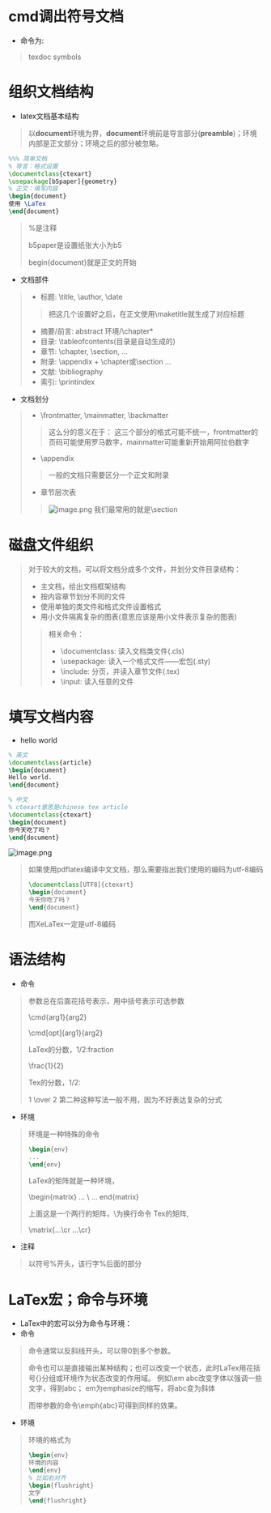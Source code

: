 # cmd调出符号文档
* 命令为:
> texdoc symbols

# 组织文档结构
* latex文档基本结构
> 以**document**环境为界，**document**环境前是导言部分(**preamble**)；环境内部是正文部分；环境之后的部分被忽略。
```latex
%%% 简单文档
% 导言：格式设置
\documentclass{ctexart}
\usepackage[b5paper]{geometry}
% 正文：填写内容
\begin{document}
使用 \LaTex
\end{document}
```
> %是注释
>
> b5paper是设置纸张大小为b5
>
> begin{document}就是正文的开始
* 文档部件
>* 标题: \title, \author\, \date 
>> 把这几个设置好之后，在正文使用\maketitle就生成了对应标题
>* 摘要/前言: abstract 环境/\chapter*
>* 目录: \tableofcontents(目录是自动生成的)
>* 章节: \chapter, \section, ...
>* 附录: \appendix + \chapter或\section ...
>* 文献: \bibliography
>* 索引: \printindex
* 文档划分
>* \frontmatter, \mainmatter, \backmatter
>> 这么分的意义在于：
>> 这三个部分的格式可能不统一，frontmatter的页码可能使用罗马数字，mainmatter可能重新开始用阿拉伯数字
>* \appendix
>> 一般的文档只需要区分一个正文和附录
>* 章节层次表
>> ![image.png](https://s2.loli.net/2022/06/25/7fKsJQcytF5TdSD.png)
>> 我们最常用的就是\section
# 磁盘文件组织
> 对于较大的文档，可以将文档分成多个文件，并划分文件目录结构：
>* 主文档，给出文档框架结构
>* 按内容章节划分不同的文件
>* 使用单独的类文件和格式文件设置格式
>* 用小文件隔离复杂的图表(意思应该是用小文件表示复杂的图表)
>> 相关命令：
>>* \documentclass: 读入文档类文件(.cls)
>>* \usepackage: 读入一个格式文件——宏包(.sty)
>>* \include: 分页，并读入章节文件(.tex)
>>* \input: 读入任意的文件
# 填写文档内容
* hello world
```latex
% 英文
\documentclass{article}
\begin{document}
Hello world.
\end{document}

% 中文
% ctexart意思是chinese tex article
\documentclass{ctexart}
\begin{document}
你今天吃了吗？
\end{document}
```
![image.png](https://s2.loli.net/2022/06/26/OCMpf3ykoRY8nLF.png)
> 如果使用pdflatex编译中文文档，那么需要指出我们使用的编码为utf-8编码
> ```latex
> \documentclass[UTF8]{ctexart}
> \begin{document}
> 今天你吃了吗？
> \end{document}
> ```
> 而XeLaTex一定是utf-8编码
# 语法结构
* 命令
> 参数总在后面花括号表示，用中括号表示可选参数
>
> \cmd{arg1}{arg2}
>
> \cmd[opt]{arg1}{arg2}
>
> LaTex的分数，1/2:fraction
>
> \frac{1}{2}
>
> Tex的分数，1/2:
>
> 1 \over 2
> 第二种这种写法一般不用，因为不好表达复杂的分式
* 环境
> 环境是一种特殊的命令
> ```latex
> \begin{env}
> ...
> \end{env}
> ```
> LaTex的矩阵就是一种环境，
>
> \begin{matrix} ... \\ ... end{matrix}
>
> 上面这是一个两行的矩阵，\\为换行命令
> Tex的矩阵,
>
> \matrix{...\cr ...\cr}
* 注释
> 以符号%开头，该行字%后面的部分
# LaTex宏；命令与环境
* LaTex中的宏可以分为命令与环境：
* 命令
> 命令通常以反斜线开头，可以带0到多个参数。
> 
> 命令也可以是直接输出某种结构；也可以改变一个状态，此时LaTex用花括号{}分组或环境作为状态改变的作用域。
> 例如\em abc改变字体以强调一些文字，得到abc；
> em为emphasize的缩写，将abc变为斜体
> 
> 而带参数的命令\emph{abc}可得到同样的效果。
* 环境
> 环境的格式为
> ```latex
> \begin{env}
> 环境的内容
> \end{env}
> % 比如右对齐
> \begin{flushright}
> 文字
> \end{flushright}
> ```

